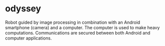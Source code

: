 odyssey
=======

Robot guided by image processing in combination with an Android smartphone (camera) and a computer. The computer is used to make heavy computations. Communications are secured between both Android and computer applications.
